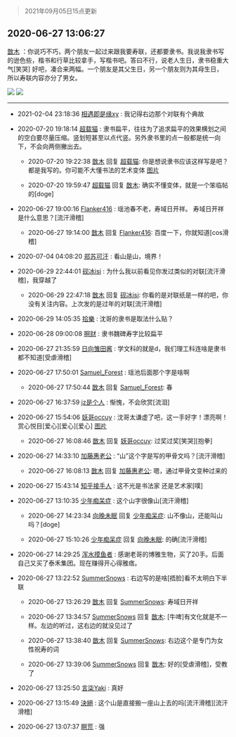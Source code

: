 > 2021年09月05日15点更新
<link rel="stylesheet" href="https://cdn.jsdelivr.net/gh/taotie6/sampleJSON@main/css/photo_show.css">


 ## 2020-06-27 13:06:27 

 [㪚木](https://www.coolapk.com/feed/19841577?shareKey=Njc5YTcwNDMwMTQ1NjEzMTc1NjA~) ：你说巧不巧，两个朋友一起过来跟我要寿联，还都要隶书。我说我隶书写的逊色些，楷书和行草比较拿手，写楷书吧。答曰不行，说老人生日，隶书稳重大气[笑哭]
好吧，凑合来两幅。一个朋友是其父生日，另一个朋友则为其母生日，所以寿联内容亦分了男女。 

<div class="album">
<img class="img-item" src="http://image.coolapk.com/feed/2020/0627/13/1081091_5c115842_4385_967@2060x4023.jpeg" />
<img class="img-item" src="http://image.coolapk.com/feed/2020/0627/13/1081091_36672aab_4385_9672@2067x4010.jpeg" />
</div>

 ------- 

- 2021-02-04 23:18:36 [相遇即是缘xy](uid=3570688) : 我记得右边那个对联有个典故 

- 2020-07-20 19:18:14 [超载猫](uid=1236380) : 隶书扁平，往往为了追求扁平的效果横划之间的空白要尽量压缩。竖划短甚至以点代竖。另外隶书里的点一般都是统一向下，不会向两侧撇出去。 

    - 2020-07-20 19:22:38 [㪚木](uid=1081091) 回复 [超载猫](uid=1236380): 你是想说隶书应该这样写是吧？都是我写的。你可能不大懂书法的艺术变体 [图片](http://image.coolapk.com/feed/2020/0720/19/1081091_f4546552_4157_6733@1707x2276.jpeg)

    - 2020-07-20 19:59:47 [超载猫](uid=1236380) 回复 [㪚木](uid=1081091): 确实不懂变体，就是一个笨临帖的[doge] 

- 2020-06-27 19:00:16 [Flanker416](uid=447843) : 瑶池春不老，寿域日开祥。
寿域日开祥是什么意思？[流汗滑稽] 

    - 2020-06-27 19:14:00 [㪚木](uid=1081091) 回复 [Flanker416](uid=447843): 百度一下，你就知道[cos滑稽] 

- 2020-07-04 04:08:20 [郑苏可汗](uid=678781) : 看山是山，境界！ 

- 2020-06-29 22:44:01 [砚冰isi](uid=2159667) : 为什么我以前看见你发过类似的对联[流汗滑稽]，我穿越了 

    - 2020-06-29 22:47:18 [㪚木](uid=1081091) 回复 [砚冰isi](uid=2159667): 你看的是对联纸是一样的吧，你没有关注内容。上次发的是过年的对联[流汗滑稽] 

- 2020-06-29 14:05:35 [拾樂](uid=1089732) : 沈哥的隶书是取法什么贴？ 

- 2020-06-28 09:00:08 [啊财](uid=2947969) : 隶书魏碑寿字比较扁平 

- 2020-06-27 21:35:59 [日向雏田酱](uid=1891473) : 学文科的就是d，我们理工科连啥是隶书都不知道[受虐滑稽] 

- 2020-06-27 17:50:01 [Samuel_Forest](uid=3277101) : 瑶池后面那个字是啥啊 

    - 2020-06-27 17:50:44 [㪚木](uid=1081091) 回复 [Samuel_Forest](uid=3277101): 春 

- 2020-06-27 16:37:59 [jz是个人](uid=3054992) : 惭愧，不会欣赏[流泪] 

- 2020-06-27 15:54:06 [妖哥occuy](uid=1388591) : 沈哥太谦虚了吧，这一手好字！漂亮啊！赏心悦目[爱心][爱心][爱心] [图片](http://image.coolapk.com/feed/2020/0627/15/1388591_75706613_4446_1406@40x40.gif)

    - 2020-06-27 16:08:46 [㪚木](uid=1081091) 回复 [妖哥occuy](uid=1388591): 过奖过奖[笑哭][抱拳] 

- 2020-06-27 14:33:10 [加藤惠老公](uid=1266680) : “山”这个字是写的甲骨文吗？[流汗滑稽] 

    - 2020-06-27 16:08:13 [㪚木](uid=1081091) 回复 [加藤惠老公](uid=1266680): 嗯，通过甲骨文变种过来的 

- 2020-06-27 15:43:14 [知乎接手人](uid=1785267) : 这不光是书法家 还是艺术家[噗] 

- 2020-06-27 13:10:35 [少年痴呆症](uid=749213) : 这个山字很像山[流汗滑稽] 

    - 2020-06-27 14:23:34 [向晚未眠](uid=1194615) 回复 [少年痴呆症](uid=749213): 山不像山，还能叫山吗？[doge] 

    - 2020-06-27 15:10:26 [少年痴呆症](uid=749213) 回复 [向晚未眠](uid=1194615): 的确[流汗滑稽] 

- 2020-06-27 14:29:25 [浑水摸鱼者](uid=1345354) : 感谢老哥的博雅生物，买了20手。后面自己又买了泰禾集团。现在赚得开心得雅痞。 

- 2020-06-27 13:22:52 [SummerSnows](uid=1348903) : 右边写的是啥[捂脸]看不太明白下半联 

    - 2020-06-27 13:26:29 [㪚木](uid=1081091) 回复 [SummerSnows](uid=1348903): 寿域日开祥 

    - 2020-06-27 13:34:57 [SummerSnows](uid=1348903) 回复 [㪚木](uid=1081091): [牛啤]有文化就是不一样。左边的听过，这右边的就没见过了 

    - 2020-06-27 13:38:40 [㪚木](uid=1081091) 回复 [SummerSnows](uid=1348903): 右边这个是专门为女性祝寿的词 

    - 2020-06-27 13:39:06 [SummerSnows](uid=1348903) 回复 [㪚木](uid=1081091): 好的[受虐滑稽]，受教了 

- 2020-06-27 13:25:50 [言柒Yaki](uid=2741325) : 真好 

- 2020-06-27 13:15:49 [決絕](uid=2288436) : 这个山是直接搬一座山上去的吗[流汗滑稽][流汗滑稽] 

- 2020-06-27 13:07:37 [瞑荒](uid=2498200) : 强 


